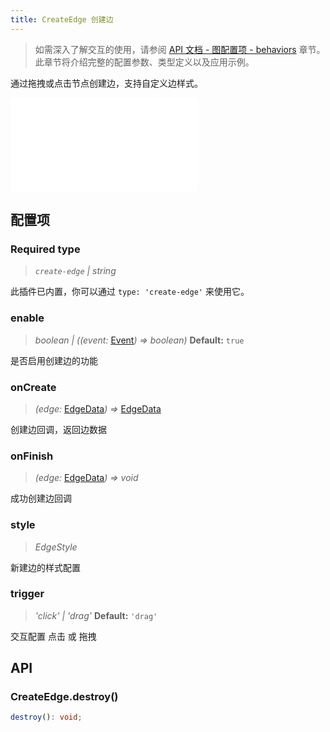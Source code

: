 ```yaml
---
title: CreateEdge 创建边
---
```


> 如需深入了解交互的使用，请参阅 [API 文档 - 图配置项 - behaviors](/api/graph/option#behaviors) 章节。此章节将介绍完整的配置参数、类型定义以及应用示例。

通过拖拽或点击节点创建边，支持自定义边样式。

<embed src="@/common/api/behaviors/create-edge.md"></embed>

## 配置项

### <Badge type="success">Required</Badge> type

> _`create-edge` \| string_

此插件已内置，你可以通过 `type: 'create-edge'` 来使用它。

### enable

> _boolean \| ((event:_ [Event](/manual/graph-api/event#事件对象属性)_) => boolean)_ **Default:** `true`

是否启用创建边的功能

### onCreate

> _(edge:_ [EdgeData](/api/graph/option#edgedata)_) =>_ [EdgeData](/api/graph/option#edgedata)

创建边回调，返回边数据

### onFinish

> _(edge:_ [EdgeData](/api/graph/option#edgedata)_) => void_

成功创建边回调

### style

> _EdgeStyle_

新建边的样式配置

### trigger

> _'click' \| 'drag'_ **Default:** `'drag'`

交互配置 点击 或 拖拽

## API

### CreateEdge.destroy()

```typescript
destroy(): void;
```
